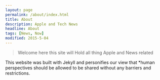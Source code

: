 ```yaml
---
layout: page
permalink: /about/index.html
title: About
description: Apple and Tech News
headline: About
tags: [News, Now]
modified: 2015-5-04
---
```


>Welcome here this site will Hold all thing Apple and News related 

This website was built with Jekyll and personifies our view that *human perspectives should be allowed to be shared without any barriers and restrictions.
